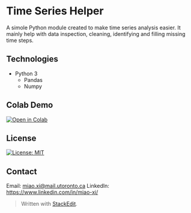 

# Time Series Helper
A simole Python module created to make time series analysis easier. It mainly help with data inspection, cleaning, identifying and filling missing time steps.
## Technologies

 - Python 3
	 - Pandas
	 - Numpy
## Colab Demo
<a  href="https://colab.research.google.com/drive/1SaHahlVM7IgaT-wMa3kw_4WCz2ea-8tR?usp=sharing"  target="_parent"><img  src="https://colab.research.google.com/assets/colab-badge.svg"  alt="Open in Colab"/></a>
## License
[![License: MIT](https://img.shields.io/badge/License-MIT-yellow.svg)](https://opensource.org/licenses/MIT)
## Contact
Email: miao.xi@mail.utoronto.ca
LinkedIn: https://www.linkedin.com/in/miao-xi/

> Written with [StackEdit](https://stackedit.io/).
<!--stackedit_data:
eyJoaXN0b3J5IjpbLTE1NTQyNTExNzMsLTIwNTQ0NzI1NDksLT
IxMjI1MjU2MjZdfQ==
-->